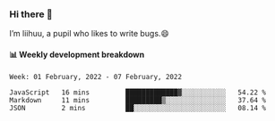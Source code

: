 ### Hi there 👋
I’m liihuu, a pupil who likes to write bugs.😄


#### 📊 Weekly development breakdown
<!--START_SECTION:waka-->
```text
Week: 01 February, 2022 - 07 February, 2022

JavaScript   16 mins         █████████████▓░░░░░░░░░░░   54.22 % 
Markdown     11 mins         █████████▒░░░░░░░░░░░░░░░   37.64 % 
JSON         2 mins          ██░░░░░░░░░░░░░░░░░░░░░░░   08.14 % 
```
<!--END_SECTION:waka-->

<!--
**liihuu/liihuu** is a ✨ _special_ ✨ repository because its `README.md` (this file) appears on your GitHub profile.

Here are some ideas to get you started:

- 🔭 I’m currently working on ...
- 🌱 I’m currently learning ...
- 👯 I’m looking to collaborate on ...
- 🤔 I’m looking for help with ...
- 💬 Ask me about ...
- 📫 How to reach me: ...
- 😄 Pronouns: ...
- ⚡ Fun fact: ...
-->
